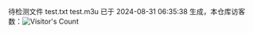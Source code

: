 待检测文件 test.txt test.m3u 已于 2024-08-31 06:35:38 生成，本仓库访客数：![Visitor's Count](https://profile-counter.glitch.me/pxiptv_TV/count.svg)
